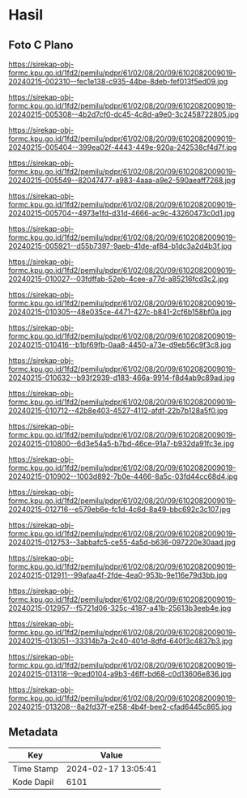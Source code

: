 # Hasil

## Foto C Plano

https://sirekap-obj-formc.kpu.go.id/1fd2/pemilu/pdpr/61/02/08/20/09/6102082009019-20240215-002310--fec1e138-c935-44be-8deb-fef013f5ed09.jpg

https://sirekap-obj-formc.kpu.go.id/1fd2/pemilu/pdpr/61/02/08/20/09/6102082009019-20240215-005308--4b2d7cf0-dc45-4c8d-a9e0-3c2458722805.jpg

https://sirekap-obj-formc.kpu.go.id/1fd2/pemilu/pdpr/61/02/08/20/09/6102082009019-20240215-005404--399ea02f-4443-449e-920a-242538cf4d7f.jpg

https://sirekap-obj-formc.kpu.go.id/1fd2/pemilu/pdpr/61/02/08/20/09/6102082009019-20240215-005549--82047477-a983-4aaa-a9e2-590aeaff7268.jpg

https://sirekap-obj-formc.kpu.go.id/1fd2/pemilu/pdpr/61/02/08/20/09/6102082009019-20240215-005704--4973e1fd-d31d-4666-ac9c-43260473c0d1.jpg

https://sirekap-obj-formc.kpu.go.id/1fd2/pemilu/pdpr/61/02/08/20/09/6102082009019-20240215-005921--d55b7397-9aeb-41de-af84-b1dc3a2d4b3f.jpg

https://sirekap-obj-formc.kpu.go.id/1fd2/pemilu/pdpr/61/02/08/20/09/6102082009019-20240215-010027--03fdffab-52eb-4cee-a77d-a85216fcd3c2.jpg

https://sirekap-obj-formc.kpu.go.id/1fd2/pemilu/pdpr/61/02/08/20/09/6102082009019-20240215-010305--48e035ce-4471-427c-b841-2cf6b158bf0a.jpg

https://sirekap-obj-formc.kpu.go.id/1fd2/pemilu/pdpr/61/02/08/20/09/6102082009019-20240215-010416--b1bf69fb-0aa8-4450-a73e-d9eb56c9f3c8.jpg

https://sirekap-obj-formc.kpu.go.id/1fd2/pemilu/pdpr/61/02/08/20/09/6102082009019-20240215-010632--b93f2939-d183-466a-9914-f8d4ab9c89ad.jpg

https://sirekap-obj-formc.kpu.go.id/1fd2/pemilu/pdpr/61/02/08/20/09/6102082009019-20240215-010712--42b8e403-4527-4112-afdf-22b7b128a5f0.jpg

https://sirekap-obj-formc.kpu.go.id/1fd2/pemilu/pdpr/61/02/08/20/09/6102082009019-20240215-010800--6d3e54a5-b7bd-46ce-91a7-b932da91fc3e.jpg

https://sirekap-obj-formc.kpu.go.id/1fd2/pemilu/pdpr/61/02/08/20/09/6102082009019-20240215-010902--1003d892-7b0e-4466-8a5c-03fd44cc68d4.jpg

https://sirekap-obj-formc.kpu.go.id/1fd2/pemilu/pdpr/61/02/08/20/09/6102082009019-20240215-012716--e579eb6e-fc1d-4c6d-8a49-bbc692c3c107.jpg

https://sirekap-obj-formc.kpu.go.id/1fd2/pemilu/pdpr/61/02/08/20/09/6102082009019-20240215-012753--3abbafc5-ce55-4a5d-b636-097220e30aad.jpg

https://sirekap-obj-formc.kpu.go.id/1fd2/pemilu/pdpr/61/02/08/20/09/6102082009019-20240215-012911--99afaa4f-2fde-4ea0-953b-9e116e79d3bb.jpg

https://sirekap-obj-formc.kpu.go.id/1fd2/pemilu/pdpr/61/02/08/20/09/6102082009019-20240215-012957--f5721d06-325c-4187-a41b-25613b3eeb4e.jpg

https://sirekap-obj-formc.kpu.go.id/1fd2/pemilu/pdpr/61/02/08/20/09/6102082009019-20240215-013051--33314b7a-2c40-401d-8dfd-640f3c4837b3.jpg

https://sirekap-obj-formc.kpu.go.id/1fd2/pemilu/pdpr/61/02/08/20/09/6102082009019-20240215-013118--9ced0104-a9b3-46ff-bd68-c0d13606e836.jpg

https://sirekap-obj-formc.kpu.go.id/1fd2/pemilu/pdpr/61/02/08/20/09/6102082009019-20240215-013208--8a2fd37f-e258-4b4f-bee2-cfad6445c865.jpg


## Metadata

| Key        | Value               |
| ---------- | ------------------- |
| Time Stamp | 2024-02-17 13:05:41 |
| Kode Dapil | 6101                |



